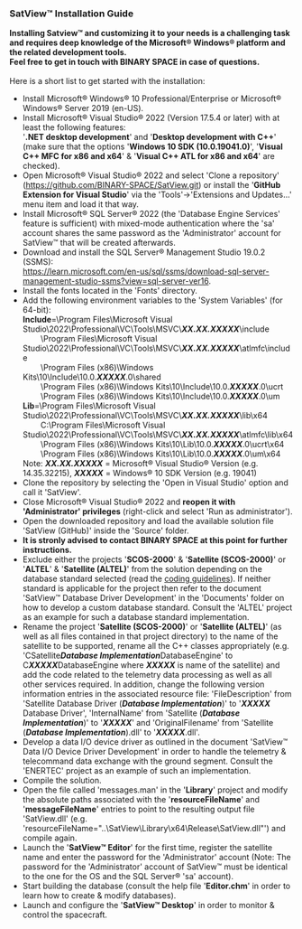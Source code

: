 ### SatView™ Installation Guide<br />
**Installing Satview™ and customizing it to your needs is a challenging task and requires deep knowledge of the Microsoft® Windows® platform and the related development tools.<br />Feel free to get in touch with BINARY SPACE in case of questions.**<br /><br />Here is a short list to get started with the installation:
- Install Microsoft® Windows® 10 Professional/Enterprise or Microsoft® Windows® Server 2019 (en-US).
- Install Microsoft® Visual Studio® 2022 (Version 17.5.4 or later) with at least the following features:<br />'**.NET desktop development**' and '**Desktop development with C++**' (make sure that the options '**Windows 10 SDK (10.0.19041.0)**', '**Visual C++ MFC for x86 and x64**' & '**Visual C++ ATL for x86 and x64**' are checked).
- Open Microsoft® Visual Studio® 2022 and select 'Clone a repository' (https://github.com/BINARY-SPACE/SatView.git) or install the '**GitHub Extension for Visual Studio**' via the 'Tools'->'Extensions and Updates...' menu item and load it that way.
- Install Microsoft® SQL Server® 2022 (the 'Database Engine Services' feature is sufficient) with mixed-mode authentication where the 'sa' account shares the same password as the 'Administrator' account for SatView™ that will be created afterwards.
- Download and install the SQL Server® Management Studio 19.0.2 (SSMS):<br />https://learn.microsoft.com/en-us/sql/ssms/download-sql-server-management-studio-ssms?view=sql-server-ver16.
- Install the fonts located in the 'Fonts' directory.
- Add the following environment variables to the 'System Variables' (for 64-bit):<br />
**Include**=\Program Files\Microsoft Visual Studio\2022\Professional\VC\Tools\MSVC\\***XX.XX.XXXXX***\\include<br/>&nbsp;&nbsp;&nbsp;&nbsp;&nbsp;&nbsp;&nbsp;&nbsp;\Program Files\Microsoft Visual Studio\2022\Professional\VC\Tools\MSVC\\***XX.XX.XXXXX***\\atlmfc\include<br/>&nbsp;&nbsp;&nbsp;&nbsp;&nbsp;&nbsp;&nbsp;&nbsp;\Program Files (x86)\Windows Kits\10\Include\10.0.***XXXXX***.0\shared<br/>&nbsp;&nbsp;&nbsp;&nbsp;&nbsp;&nbsp;&nbsp;&nbsp;\Program Files (x86)\Windows Kits\10\Include\10.0.***XXXXX***.0\ucrt<br />&nbsp;&nbsp;&nbsp;&nbsp;&nbsp;&nbsp;&nbsp;&nbsp;\Program Files (x86)\Windows Kits\10\Include\10.0.***XXXXX***.0\um<br />
**Lib**=\Program Files\Microsoft Visual Studio\2022\Professional\VC\Tools\MSVC\\***XX.XX.XXXXX***\\lib\x64<br/>&nbsp;&nbsp;&nbsp;&nbsp;&nbsp;&nbsp;&nbsp;&nbsp;C:\Program Files\Microsoft Visual Studio\2022\Professional\VC\Tools\MSVC\\***XX.XX.XXXXX***\\atlmfc\lib\x64<br/>&nbsp;&nbsp;&nbsp;&nbsp;&nbsp;&nbsp;&nbsp;&nbsp;\Program Files (x86)\Windows Kits\10\Lib\10.0.***XXXXX***.0\ucrt\x64<br/>&nbsp;&nbsp;&nbsp;&nbsp;&nbsp;&nbsp;&nbsp;&nbsp;\Program Files (x86)\Windows Kits\10\Lib\10.0.***XXXXX***.0\um\x64<br />
Note: ***XX.XX.XXXXX*** = Microsoft® Visual Studio® Version (e.g. 14.35.32215), ***XXXXX*** = Windows® 10 SDK Version (e.g. 19041)
- Clone the repository by selecting the 'Open in Visual Studio' option and call it 'SatView'.
- Close Microsoft® Visual Studio® 2022 and **reopen it with 'Administrator' privileges** (right-click and select 'Run as administrator').
- Open the downloaded repository and load the available solution file 'SatView (GitHub)' inside the 'Source' folder.
- **It is stronly advised to contact BINARY SPACE at this point for further instructions.**
- Exclude either the projects '**SCOS-2000**' & '**Satellite (SCOS-2000)**' or '**ALTEL**' & '**Satellite (ALTEL)**' from the solution depending on the database standard selected (read the [coding guidelines](Coding.md)). If neither standard is applicable for the project then refer to the document 'SatView™ Database Driver Development' in the 'Documents' folder on how to develop a custom database standard. Consult the 'ALTEL' project as an example for such a database standard implementation.
- Rename the project '**Satellite (SCOS-2000)**' or '**Satellite (ALTEL)**' (as well as all files contained in that project directory) to the name of the satellite to be supported, rename all the C++ classes appropriately (e.g. 'CSatellite***Database Implementation***DatabaseEngine' to C***XXXXX***DatabaseEngine where ***XXXXX*** is name of the satellite) and add the code related to the telemetry data processing as well as all other services required. In addition, change the following version information entries in the associated resource file: 'FileDescription' from 'Satellite Database Driver (***Database Implementation***)' to '***XXXXX*** Database Driver', 'InternalName' from 'Satellite (***Database Implementation***)' to '***XXXXX***' and 'OriginalFilename' from 'Satellite (***Database Implementation***).dll' to '***XXXXX***.dll'.
- Develop a data I/O device driver as outlined in the document 'SatView™ Data I/O Device Driver Development' in order to handle the telemetry & telecommand data exchange with the ground segment. Consult the 'ENERTEC' project as an example of such an implementation.
- Compile the solution.
- Open the file called 'messages.man' in the '**Library**' project and modify the absolute paths associated with the '**resourceFileName**' and '**messageFileName**' entries to point to the resulting output file 'SatView.dll' (e.g. 'resourceFileName="..\SatView\Library\x64\Release\SatView.dll"') and compile again.
- Launch the '**SatView™ Editor**' for the first time, register the satellite name and enter the password for the 'Administrator' account (Note: The password for the 'Administrator' account of SatView™ must be identical to the one for the OS and the SQL Server® 'sa' account).
- Start building the database (consult the help file '**Editor.chm**' in order to learn how to create & modify databases).
- Launch and configure the '**SatView™ Desktop**' in order to monitor & control the spacecraft.
